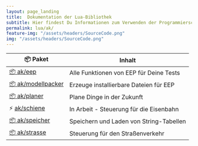 ```yaml
---
layout: page_landing
title:  Dokumentation der Lua-Bibliothek
subtitle: Hier findest Du Informationen zum Verwenden der Programmierschnittstelle
permalink: lua/ak/
feature-img: "/assets/headers/SourceCode.png"
img: "/assets/headers/SourceCode.png"
---
```


<table class="table flex" style="width: 35em; max-width: inherit;">
  <thead>
    <tr>
      <th scope="col">📦&nbsp;Paket</th>
      <th scope="col">Inhalt</th>
    </tr>
  </thead>
  <tbody>
    <tr>
      <td><a href="eep/">📦&nbsp;ak/eep</a></td>
      <td>Alle Funktionen von EEP für Deine Tests</td>
    </tr>
    <tr>
      <td><nobr><a href="modellpacker/">📦&nbsp;ak/modellpacker</a></nobr></td>
      <td>Erzeuge installierbare Dateien für EEP</td>
    </tr>
    <tr>
      <td><a href="planer/">📦&nbsp;ak/planer</a></td>
      <td>Plane Dinge in der Zukunft</td>
    </tr>
    <tr>
      <td>⚡&nbsp;<a class="text-muted" href="schiene/">ak/schiene</a></td>
      <td>In Arbeit<span class="text-muted"> - Steuerung für die Eisenbahn</span></td>
    </tr>
    <tr>
      <td><a href="speicher/">📦&nbsp;ak/speicher</a></td>
      <td>Speichern und Laden von String-Tabellen</td>
    </tr>
    <tr>
      <td><a href="strasse/">📦&nbsp;ak/strasse</a></td>
      <td>Steuerung für den Straßenverkehr</td>
    </tr>
  </tbody>
</table>
